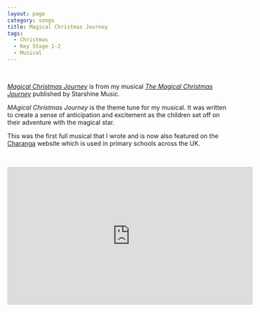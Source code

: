 ```yaml
---
layout: page
category: songs
title: Magical Christmas Journey
tags:
  - Christmas
  - Key Stage 1-2
  - Musical
---
```


&nbsp;

[*Magical Christmas Journey*](https://www.starshine.co.uk/magical-christmas-journey) is from my musical [*The Magical Christmas Journey*](https://www.starshine.co.uk/magical-christmas-journey) published by Starshine Music. 

*MAgical Christmas Journey* is the theme tune for my musical. It was written to create a sense of anticipation and excitement as the children set off on their adventure with the magical star.

This was the first full musical that I wrote and is now also featured on the [Charanga](https://charanga.com/site/) website which is used in primary schools across the UK.

&nbsp;

<iframe width="560" height="315" src="https://www.youtube.com/embed/iKXAtymAWAE" frameborder="0" allow="accelerometer; autoplay; clipboard-write; encrypted-media; gyroscope; picture-in-picture" allowfullscreen></iframe>

&nbsp;